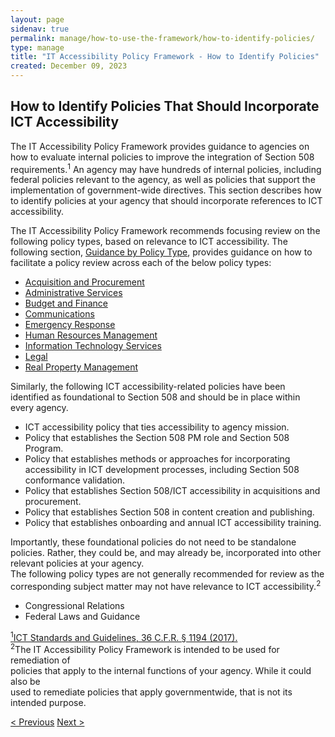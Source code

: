 ```yaml
---
layout: page
sidenav: true
permalink: manage/how-to-use-the-framework/how-to-identify-policies/
type: manage
title: "IT Accessibility Policy Framework - How to Identify Policies"
created: December 09, 2023
---
```


<h2 id="standards">
  How to Identify Policies That Should Incorporate ICT Accessibility
</h2>
The IT Accessibility Policy Framework provides guidance to agencies on how to evaluate internal policies to improve the integration of Section 508 requirements.<sup>1</sup> An agency may have hundreds of internal policies, including federal policies relevant to the agency, as well as policies that support the implementation of government-wide directives. This section describes how to identify policies at your agency that should incorporate references to ICT accessibility.<br>

<p id="policytype-list">
The IT Accessibility Policy Framework recommends focusing review on the following policy types, based on relevance to ICT accessibility. The following section, <a href="{{site.baseurl}}/manage/guidance-by-policy-type/approach/">Guidance by Policy Type</a>, provides guidance on how to facilitate a policy review across each of the below policy types:
</p>

<ul>
    <li>
        <a href="{{site.baseurl}}/manage/guidance-by-policy-type/acquisition-and-procurement/">Acquisition and Procurement</a>
    </li>
    <li>
        <a href="{{site.baseurl}}/manage/guidance-by-policy-type/administrative-services/">Administrative Services</a>
    </li>
    <li>
        <a href="{{site.baseurl}}/manage/guidance-by-policy-type/budget-and-finance/">Budget and Finance</a>
    </li>
    <li>
        <a href="{{site.baseurl}}/manage/guidance-by-policy-type/communications/">Communications</a>
    </li>
    <li>
        <a href="{{site.baseurl}}/manage/guidance-by-policy-type/emergency-response/">Emergency Response</a>
    </li>
    <li>
        <a href="{{site.baseurl}}/manage/guidance-by-policy-type/human-resources-management/">Human Resources Management</a>
    </li>
    <li>
        <a href="{{site.baseurl}}/manage/guidance-by-policy-type/information-technology-services/">Information Technology Services</a>
    </li>
    <li>
        <a href="{{site.baseurl}}/manage/guidance-by-policy-type/legal/">Legal</a>
    </li>
    <li>
        <a href="{{site.baseurl}}/manage/guidance-by-policy-type/real-property-management/">Real Property Management</a>
    </li>
</ul>
Similarly, the following ICT accessibility-related policies have been identified as foundational to Section 508 and should be in place within every agency. 
<ul>
    <li>ICT accessibility policy that ties accessibility to agency mission.</li>
    <li>Policy that establishes the Section 508 PM role and Section 508 Program.</li>
    <li>Policy that establishes methods or approaches for incorporating accessibility in ICT development processes, including Section 508 conformance validation.</li>
    <li>Policy that establishes Section 508/ICT accessibility in acquisitions and procurement. </li>
    <li>Policy that establishes Section 508 in content creation and publishing.</li>
    <li>Policy that establishes onboarding and annual ICT accessibility training.</li>
</ul>
Importantly, these foundational policies do not need to be standalone policies. Rather, they could be, and may already be, incorporated into other relevant policies at your agency.
<br>
The following policy types are not generally recommended for review as the corresponding subject matter may not have relevance to ICT accessibility.<sup>2</sup>

<ul>
    <li>Congressional Relations</li>
    <li>Federal Laws and Guidance</li>
</ul>

<a class="hover-large" href="https://www.access-board.gov/ict/ict-final-rule.pdf"><sup>1</sup>ICT Standards and Guidelines, 36 C.F.R. § 1194 (2017).</a>
<br>
<a class="hover-large nolink" ><sup>2</sup>The IT Accessibility Policy Framework is intended to be used for remediation of<br> policies that apply to the internal functions of your agency. While it could also be<br> used to remediate policies that apply governmentwide, that is not its <br>intended purpose.</a>

<div>
<div id="prev-next-section">
    <a class="prev-page" title="Go to previous page" 
    href="{{site.baseurl}}/manage/introduction/">
           < Previous</a>
    <a class="prev-page" title="Go to next page"
      href="{{site.baseurl}}/manage/how-to-use-the-framework/evaluation-criteria/"> 
      Next >
    </a>
</div>
</div>



